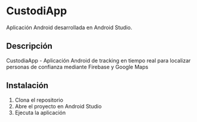 # CustodiApp

Aplicación Android desarrollada en Android Studio.

## Descripción
CustodiaApp - Aplicación Android de tracking en tiempo real para localizar personas de confianza mediante Firebase y Google Maps


## Instalación
1. Clona el repositorio
2. Abre el proyecto en Android Studio
3. Ejecuta la aplicación